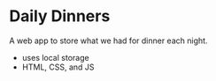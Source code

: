 # Daily Dinners

A web app to store what we had for dinner each night.

- uses local storage
- HTML, CSS, and JS

